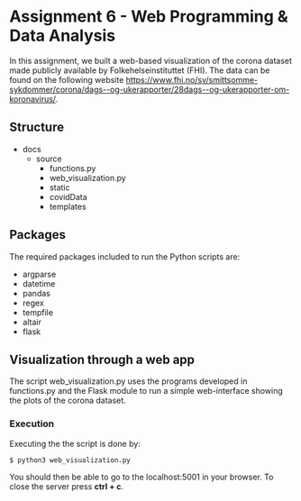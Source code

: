 # Assignment 6 - Web Programming & Data Analysis 
In this assignment, we built a web-based visualization of
the corona dataset made publicly available by Folkehelseinstituttet (FHI).
The data can be found on the following website https://www.fhi.no/sv/smittsomme-sykdommer/corona/dags--og-ukerapporter/28dags--og-ukerapporter-om-koronavirus/.


## Structure
- docs
  - source
    - functions.py
    - web_visualization.py
    - static
    - covidData
    - templates

## Packages
The required packages included to run the Python scripts are:

- argparse
- datetime
- pandas
- regex
- tempfile
- altair
- flask

## Visualization through a web app
The script web_visualization.py uses the programs developed in functions.py and
the Flask module to run a simple web-interface showing the plots of the corona
dataset.

### Execution
Executing the the script is done by:
```
$ python3 web_visualization.py 
```
You should then be able to go to the localhost:5001 in your browser.
To close the server press **ctrl + c**.



